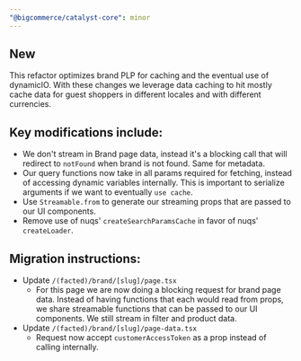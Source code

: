 ```yaml
---
"@bigcommerce/catalyst-core": minor
---
```


## New

This refactor optimizes brand PLP for caching and the eventual use of dynamicIO. With these changes we leverage data caching to hit mostly cache data for guest shoppers in different locales and with different currencies.

## Key modifications include:

- We don't stream in Brand page data, instead it's a blocking call that will redirect to `notFound` when brand is not found. Same for metadata.
- Our query functions now take in all params required for fetching, instead of accessing dynamic variables internally. This is important to serialize arguments if we want to eventually `use cache`.
- Use `Streamable.from` to generate our streaming props that are passed to our UI components.
- Remove use of nuqs' `createSearchParamsCache` in favor of nuqs' `createLoader`.

## Migration instructions:

- Update `/(facted)/brand/[slug]/page.tsx`
  - For this page we are now doing a blocking request for brand page data. Instead of having functions that each would read from props, we share streamable functions that can be passed to our UI components. We still stream in filter and product data.
- Update `/(facted)/brand/[slug]/page-data.tsx`
  - Request now accept `customerAccessToken` as a prop instead of calling internally.
